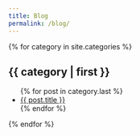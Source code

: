 ```yaml
---
title: Blog
permalink: /blog/
---
```


{% for category in site.categories %}
  <h2>{{ category | first }}</h2>
    <ul>
    {% for post in category.last %}
    <li><a href="{{ post.url }}">{{ post.title }}</a></li>
    {% endfor %}
    </ul>
{% endfor %}
